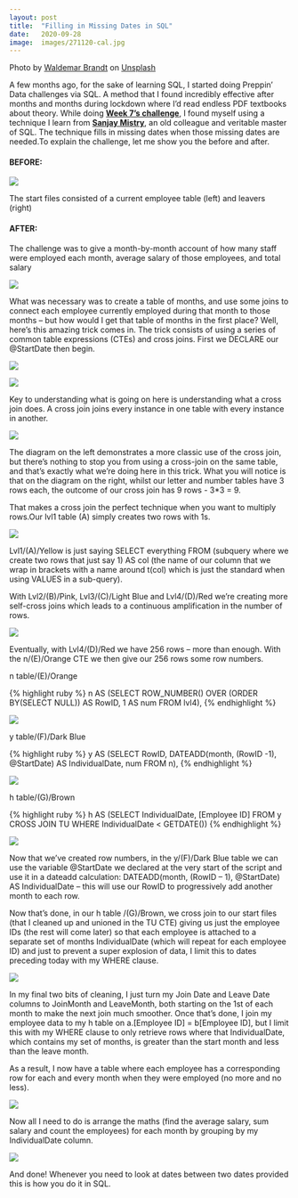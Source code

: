 ```yaml
---
layout: post
title:  "Filling in Missing Dates in SQL"
date:   2020-09-28
image:  images/271120-cal.jpg
---
```


<span>Photo by <a href="https://unsplash.com/@waldemarbrandt67w?utm_source=unsplash&amp;utm_medium=referral&amp;utm_content=creditCopyText">Waldemar Brandt</a> on <a href="https://unsplash.com/s/photos/calendar?utm_source=unsplash&amp;utm_medium=referral&amp;utm_content=creditCopyText">Unsplash</a></span>

A few months ago, for the sake of learning SQL, I started doing Preppin’ Data challenges via SQL. A method that I found incredibly effective after months and months during lockdown where I’d read endless PDF textbooks about theory. 
While doing [**Week 7’s challenge**][pd-w7], I found myself using a technique I learn from [**Sanjay Mistry**][sanj], an old colleague and veritable master of SQL. The technique fills in missing dates when those missing dates are needed.To explain the challenge, let me show you the before and after. 

#### BEFORE:

![]({{site.baseurl}}/images/271120-starts.png)

The start files consisted of a current employee table (left) and leavers (right)

#### AFTER:

The challenge was to give a month-by-month account of how many staff were employed each month, average salary of those employees, and total salary

![]({{site.baseurl}}/images/271120-End.PNG)

What was necessary was to create a table of months, and use some joins to connect each employee currently employed during that month to those months – but how would I get that table of months in the first place? Well, here’s this amazing trick comes in. The trick consists of using a series of common table expressions (CTEs) and cross joins. First we DECLARE our @StartDate then begin.

![]({{site.baseurl}}/images/271120-begin.PNG)

![]({{site.baseurl}}/images/271120-Overall.PNG)

Key to understanding what is going on here is understanding what a cross join does. A cross join joins every instance in one table with every instance in another.

![]({{site.baseurl}}/images/271120-CrossJoin.PNG)

The diagram on the left demonstrates a more classic use of the cross join, but there’s nothing to stop you from using a cross-join on the same table, and that’s exactly what we’re doing here in this trick.
What you will notice is that on the diagram on the right, whilst our letter and number tables have 3 rows each, the outcome of our cross join has 9 rows - 3\*3 = 9.

That makes a cross join the perfect technique when you want to multiply rows.Our lvl1 table (A) simply creates two rows with 1s.

![]({{site.baseurl}}/images/271120-lvl1.PNG)

Lvl1/(A)/Yellow is just saying SELECT everything FROM (subquery where we create two rows that just say 1) AS col (the name of our column that we wrap in brackets with a name around t(col) which is just the standard when using VALUES in a sub-query).

With Lvl2/(B)/Pink, Lvl3/(C)/Light Blue and Lvl4/(D)/Red we’re creating more self-cross joins which leads to a continuous amplification in the number of rows.

![]({{site.baseurl}}/images/271120-lvls.png)

Eventually, with Lvl4/(D)/Red we have 256 rows – more than enough. With the n/(E)/Orange CTE we then give our 256 rows some row numbers.

n table/(E)/Orange

{% highlight ruby %}
n AS (SELECT ROW_NUMBER() OVER (ORDER BY(SELECT NULL)) AS RowID, 1 AS num
	  FROM lvl4),
{% endhighlight %}

![]({{site.baseurl}}/images/271120-n.PNG)

y table/(F)/Dark Blue

{% highlight ruby %}
y AS (SELECT RowID, DATEADD(month, (RowID -1), @StartDate) AS IndividualDate, num
	  FROM n),
{% endhighlight %}

![]({{site.baseurl}}/images/271120-y.PNG)

h table/(G)/Brown

{% highlight ruby %}
h AS (SELECT IndividualDate, [Employee ID]
	  FROM y
	  CROSS JOIN TU
	  WHERE IndividualDate < GETDATE())
{% endhighlight %}

![]({{site.baseurl}}/images/271120-h.PNG)

Now that we’ve created row numbers, in the y/(F)/Dark Blue table we can use the variable @StartDate we declared at the very start of the script and use it in a dateadd calculation: DATEADD(month, (RowID – 1), @StartDate) AS IndividualDate – this will use our RowID to progressively add another month to each row. 

Now that’s done, in our h table /(G)/Brown, we cross join to our start files (that I cleaned up and unioned in the TU CTE) giving us just the employee IDs (the rest will come later) so that each employee is attached to a separate set of months IndividualDate (which will repeat for each employee ID) and just to prevent a super explosion of data, I limit this to dates preceding today with my WHERE clause.

![]({{site.baseurl}}/images/271120-final_cleaning.PNG)

In my final two bits of cleaning, I just turn my Join Date and Leave Date columns to JoinMonth and LeaveMonth, both starting on the 1st of each month to make the next join much smoother. Once that’s done, I join my employee data to my h table on a.[Employee ID] = b[Employee ID], but I limit this with my WHERE clause to only retrieve rows where that IndividualDate, which contains my set of months, is greater than the start month and less than the leave month. 

As a result, I now have a table where each employee has a corresponding row for each and every month when they were employed (no more and no less).

![]({{site.baseurl}}/images/271120-TU_J_TOGETHER.png)


Now all I need to do is arrange the maths (find the average salary, sum salary and count the employees) for each month by grouping by my IndividualDate column. 

![]({{site.baseurl}}/images/271120-Fin.PNG)

And done! Whenever you need to look at dates between two dates provided this is how you do it in SQL.


[pd-w7]:https://preppindata.blogspot.com/2020/02/2020-week-7.html
[sanj]:https://www.linkedin.com/in/sanjay-mistry-a1a894/